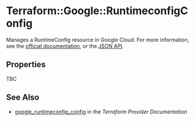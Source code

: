 # Terraform::Google::RuntimeconfigConfig

Manages a RuntimeConfig resource in Google Cloud. For more information, see the
[official documentation](https://cloud.google.com/deployment-manager/runtime-configurator/),
or the
[JSON API](https://cloud.google.com/deployment-manager/runtime-configurator/reference/rest/).

## Properties

TBC

## See Also

* [google_runtimeconfig_config](https://www.terraform.io/docs/providers/google/r/runtimeconfig_config.html) in the _Terraform Provider Documentation_